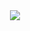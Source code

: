 <!DOCTYPE html>
<html lang="en">
<head>
    <meta charset="UTF-8">
    <meta name="viewport" content="width=device-width, initial-scale=1.0">
    <div align="center">
    </head>
<body>
    <div align= "center">
  <img src="https://i.postimg.cc/524MPz8V/fg.jpg">
</div>
  
</body>
</html>
